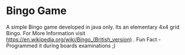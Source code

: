 # Bingo Game 
A simple Bingo game developed in java only. 
Its an elementary 4x4 grid Bingo. 
For More Information visit https://en.wikipedia.org/wiki/Bingo_(British_version) .
Fun Fact - Programmed it during boards examinations ;)
